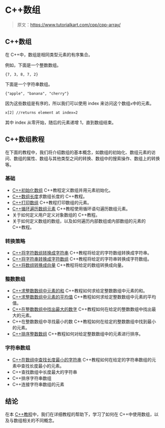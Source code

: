 # C++数组

> 原文：<https://www.tutorialkart.com/cpp/cpp-array/>

## C++数组

在 C++中，数组是相同类型元素的有序集合。

例如，下面是一个整数数组。

```
{7, 3, 8, 7, 2}

```

下面是一个字符串数组。

```
{"apple", "banana", "cherry"}

```

因为这些数组是有序的，所以我们可以使用 index 来访问这个数组`x`中的元素。

```
x[2] //returns element at index=2

```

其中 index 从零开始，随后的元素递增 1，直到数组结束。

## C++数组教程

在下面的教程中，我们将介绍数组的基本概念，如数组的初始化、数组元素的访问、数组的属性、数组与其他类型之间的转换、数组中的搜索操作、数组上的转换等。

### 基础

*   [C++初始化数组](https://www.tutorialkart.com/cpp/cpp-initialize-array/) C++教程定义数组并用元素初始化。
*   [C++数组长度](https://www.tutorialkart.com/cpp/cpp-array-length/)求数组长度的 C++教程。
*   [C++打印数组](https://www.tutorialkart.com/cpp/cpp-print-array/) C++教程打印数组的元素。
*   [C++循环遍历数组元素](https://www.tutorialkart.com/cpp/cpp-array-loop/) C++教程使用循环语句遍历数组元素。
*   关于如何定义用户定义对象数组的 C++教程。
*   关于如何定义数组的数组，以及如何遍历内部数组或内部数组的元素的 C++教程。

### 转换策略

*   [C++将字符数组转换成字符串](https://www.tutorialkart.com/cpp/cpp-convert-char-array-to-string/) C++教程将给定的字符数组转换成字符串。
*   [C++将字符串转换成字符数组](https://www.tutorialkart.com/cpp/cpp-convert-string-to-char-array/) C++教程将给定的字符串转换成字符数组。
*   [C++将数组转换成向量](https://www.tutorialkart.com/cpp/cpp-convert-array-to-vector/) C++教程将给定的数组转换成向量。

### 整数数组

*   [C++求整数数组中元素的和](https://www.tutorialkart.com/cpp/cpp-find-sum-of-elements-in-integer-array/) C++教程如何求给定整数数组中元素的和。
*   [C++求整数数组中元素的平均值](https://www.tutorialkart.com/cpp/cpp-find-average-of-elements-in-integer-array/) C++教程如何求给定整数数组中元素的平均值。
*   [C++在整数数组中找出最大的数字](https://www.tutorialkart.com/cpp/cpp-find-largest-number-in-integer-array/) C++教程如何在给定的整数数组中找出最大的元素。
*   C++在整数数组中寻找最小的数 C++教程如何在给定的整数数组中找到最小的元素。
*   [C++排序整数数组](https://www.tutorialkart.com/cpp/cpp-sort-integer-array/) C++教程如何对给定整数数组中的元素进行排序。

### 字符串数组

*   [C++在数组中查找长度最小的字符串](https://www.tutorialkart.com/cpp/cpp-find-string-with-least-length-in-string-array/) C++教程如何在给定的字符串数组的元素中查找长度最小的元素。
*   C++查找数组中长度最大的字符串
*   C++排序字符串数组
*   C++连接字符串数组的元素

## 结论

在本 [C++教程](https://www.tutorialkart.com/cpp/)中，我们在详细教程的帮助下，学习了如何在 C++中使用数组，以及与数组相关的不同概念。